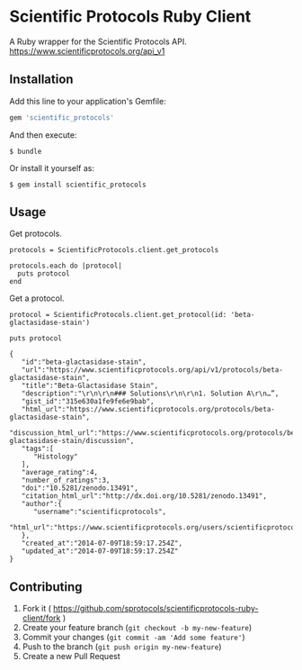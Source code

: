 # Scientific Protocols Ruby Client

A Ruby wrapper for the Scientific Protocols API. https://www.scientificprotocols.org/api_v1

## Installation

Add this line to your application's Gemfile:

```ruby
gem 'scientific_protocols'
```

And then execute:

    $ bundle

Or install it yourself as:

    $ gem install scientific_protocols

## Usage

Get protocols.
```
protocols = ScientificProtocols.client.get_protocols

protocols.each do |protocol|
  puts protocol
end
```

Get a protocol.
```
protocol = ScientificProtocols.client.get_protocol(id: 'beta-glactasidase-stain')

puts protocol

{
   "id":"beta-glactasidase-stain",
   "url":"https://www.scientificprotocols.org/api/v1/protocols/beta-glactasidase-stain",
   "title":"Beta-Glactasidase Stain",
   "description":"\r\n\r\n### Solutions\r\n\r\n1. Solution A\r\n…”,
   "gist_id":"315e630a1fe9fe6e9bab",
   "html_url":"https://www.scientificprotocols.org/protocols/beta-glactasidase-stain",
   "discussion_html_url":"https://www.scientificprotocols.org/protocols/beta-glactasidase-stain/discussion",
   "tags":[
      "Histology"
   ],
   "average_rating":4,
   "number_of_ratings":3,
   "doi":"10.5281/zenodo.13491",
   "citation_html_url":"http://dx.doi.org/10.5281/zenodo.13491",
   "author":{
      "username":"scientificprotocols",
      "html_url":"https://www.scientificprotocols.org/users/scientificprotocols"
   },
   "created_at":"2014-07-09T18:59:17.254Z",
   "updated_at":"2014-07-09T18:59:17.254Z"
}
```

## Contributing

1. Fork it ( https://github.com/sprotocols/scientificprotocols-ruby-client/fork )
2. Create your feature branch (`git checkout -b my-new-feature`)
3. Commit your changes (`git commit -am 'Add some feature'`)
4. Push to the branch (`git push origin my-new-feature`)
5. Create a new Pull Request
